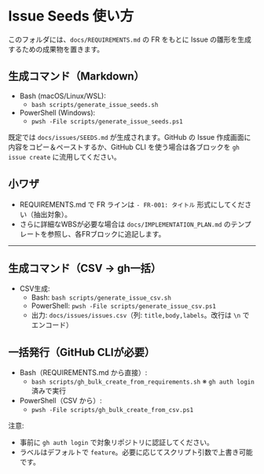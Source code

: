 # Issue Seeds 使い方

このフォルダには、`docs/REQUIREMENTS.md` の FR をもとに Issue の雛形を生成するための成果物を置きます。

## 生成コマンド（Markdown）
- Bash (macOS/Linux/WSL):
  - `bash scripts/generate_issue_seeds.sh`
- PowerShell (Windows):
  - `pwsh -File scripts/generate_issue_seeds.ps1`

既定では `docs/issues/SEEDS.md` が生成されます。GitHub の Issue 作成画面に内容をコピー＆ペーストするか、GitHub CLI を使う場合は各ブロックを `gh issue create` に流用してください。

## 小ワザ
- REQUIREMENTS.md で FR ラインは `- FR-001: タイトル` 形式にしてください（抽出対象）。
- さらに詳細なWBSが必要な場合は `docs/IMPLEMENTATION_PLAN.md` のテンプレートを参照し、各FRブロックに追記します。

---

## 生成コマンド（CSV → gh一括）
- CSV生成:
  - Bash: `bash scripts/generate_issue_csv.sh`
  - PowerShell: `pwsh -File scripts/generate_issue_csv.ps1`
  - 出力: `docs/issues/issues.csv`（列: `title,body,labels`。改行は `\n` でエンコード）

## 一括発行（GitHub CLIが必要）
- Bash（REQUIREMENTS.md から直接）:
  - `bash scripts/gh_bulk_create_from_requirements.sh`  ※ `gh auth login` 済みで実行
- PowerShell（CSV から）:
  - `pwsh -File scripts/gh_bulk_create_from_csv.ps1`

注意:
- 事前に `gh auth login` で対象リポジトリに認証してください。
- ラベルはデフォルトで `feature`。必要に応じてスクリプト引数で上書き可能です。
